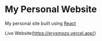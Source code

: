 # My Personal Website

My personal site built using [React](https://reactjs.org/)

Live Website(https://erysmozo.vercel.app/)